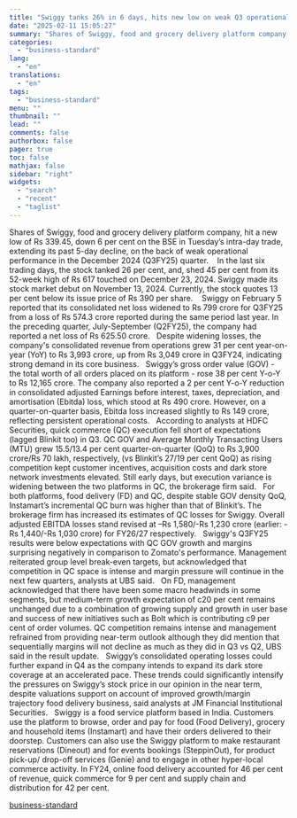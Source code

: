 ```yaml
---
title: "Swiggy tanks 26% in 6 days, hits new low on weak Q3 operational performance"
date: "2025-02-11 15:05:27"
summary: "Shares of Swiggy, food and grocery delivery platform company, hit a new low of Rs 339.45, down 6 per cent on the BSE in Tuesday’s intra-day trade, extending its past 5-day decline, on the back of weak operational performance in the December 2024 (Q3FY25) quarter. In the last six trading..."
categories:
  - "business-standard"
lang:
  - "en"
translations:
  - "en"
tags:
  - "business-standard"
menu: ""
thumbnail: ""
lead: ""
comments: false
authorbox: false
pager: true
toc: false
mathjax: false
sidebar: "right"
widgets:
  - "search"
  - "recent"
  - "taglist"
---
```


Shares of Swiggy, food and grocery delivery platform company, hit a new low of Rs 339.45, down 6 per cent on the BSE in Tuesday’s intra-day trade, extending its past 5-day decline, on the back of weak operational performance in the December 2024 (Q3FY25) quarter. 
 
In the last six trading days, the stock tanked 26 per cent, and, shed 45 per cent from its 52-week high of Rs 617 touched on December 23, 2024. Swiggy made its stock market debut on November 13, 2024. Currently, the stock quotes 13 per cent below its issue price of Rs 390 per share. 
 
Swiggy on February 5 reported that its consolidated net loss widened to Rs 799 crore for Q3FY25 from a loss of Rs 574.3 crore reported during the same period last year. In the preceding quarter, July-September (Q2FY25), the company had reported a net loss of Rs 625.50 crore.
 
Despite widening losses, the company's consolidated revenue from operations grew 31 per cent year-on-year (YoY) to Rs 3,993 crore, up from Rs 3,049 crore in Q3FY24, indicating strong demand in its core business.
 
Swiggy’s gross order value (GOV) - the total worth of all orders placed on its platform - rose 38 per cent Y-o-Y to Rs 12,165 crore. The company also reported a 2 per cent Y-o-Y reduction in consolidated adjusted Earnings before interest, taxes, depreciation, and amortisation (Ebitda) loss, which stood at Rs 490 crore. However, on a quarter-on-quarter basis, Ebitda loss increased slightly to Rs 149 crore, reflecting persistent operational costs.
 
According to analysts at HDFC Securities, quick commerce (QC) execution fell short of expectations (lagged Blinkit too) in Q3. QC GOV and Average Monthly Transacting Users (MTU) grew 15.5/13.4 per cent quarter-on-quarter (QoQ) to Rs 3,900 crore/Rs 70 lakh, respectively, (vs Blinkit’s 27/19 per cent QoQ) as rising competition kept customer incentives, acquisition costs and dark store network investments elevated. Still early days, but execution variance is widening between the two platforms in QC, the brokerage firm said.
 
For both platforms, food delivery (FD) and QC, despite stable GOV density QoQ, Instamart’s incremental QC burn was higher than that of Blinkit’s. The brokerage firm has increased its estimates of QC losses for Swiggy. Overall adjusted EBITDA losses stand revised at –Rs 1,580/-Rs 1,230 crore (earlier: -Rs 1,440/-Rs 1,030 crore) for FY26/27 respectively.
 
Swiggy's Q3FY25 results were below expectations with QC GOV growth and margins surprising negatively in comparison to Zomato's performance. Management reiterated group level break-even targets, but acknowledged that competition in QC space is intense and margin pressure will continue in the next few quarters, analysts at UBS said.
 
On FD, management acknowledged that there have been some macro headwinds in some segments, but medium-term growth expectation of c20 per cent remains unchanged due to a combination of growing supply and growth in user base and success of new initiatives such as Bolt which is contributing c9 per cent of order volumes. QC competition remains intense and management refrained from providing near-term outlook although they did mention that sequentially margins will not decline as much as they did in Q3 vs Q2, UBS said in the result update.
 
Swiggy’s consolidated operating losses could further expand in Q4 as the company intends to expand its dark store coverage at an accelerated pace. These trends could significantly intensify the pressures on Swiggy’s stock price in our opinion in the near term, despite valuations support on account of improved growth/margin trajectory food delivery business, said analysts at JM Financial Institutional Securities.
 
Swiggy is a food service platform based in India. Customers use the platform to browse, order and pay for food (Food Delivery), grocery and household items (Instamart) and have their orders delivered to their doorstep. Customers can also use the Swiggy platform to make restaurant reservations (Dineout) and for events bookings (SteppinOut), for product pick-up/ drop-off services (Genie) and to engage in other hyper-local commerce activity. In FY24, online food delivery accounted for 46 per cent of revenue, quick commerce for 9 per cent and supply chain and distribution for 42 per cent.

[business-standard](https://www.business-standard.com/markets/news/swiggy-tanks-26-in-6-days-hits-new-low-on-weak-q3-operational-performance-125021100737_1.html)
